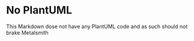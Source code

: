 # No PlantUML

This Markdown dose not have any PlantUML code and as such should not brake
Metalsmith
